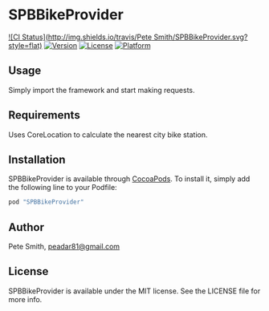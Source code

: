 # SPBBikeProvider

[![CI Status](http://img.shields.io/travis/Pete Smith/SPBBikeProvider.svg?style=flat)](https://travis-ci.org/superpeteblaze/SPBBikeProvider)
[![Version](https://img.shields.io/cocoapods/v/SPBBikeProvider.svg?style=flat)](http://cocoapods.org/pods/SPBBikeProvider)
[![License](https://img.shields.io/cocoapods/l/SPBBikeProvider.svg?style=flat)](http://cocoapods.org/pods/SPBBikeProvider)
[![Platform](https://img.shields.io/cocoapods/p/SPBBikeProvider.svg?style=flat)](http://cocoapods.org/pods/SPBBikeProvider)

## Usage

Simply import the framework and start making requests.

## Requirements

Uses CoreLocation to calculate the nearest city bike station.

## Installation

SPBBikeProvider is available through [CocoaPods](http://cocoapods.org). To install
it, simply add the following line to your Podfile:

```ruby
pod "SPBBikeProvider"
```

## Author

Pete Smith, peadar81@gmail.com

## License

SPBBikeProvider is available under the MIT license. See the LICENSE file for more info.
